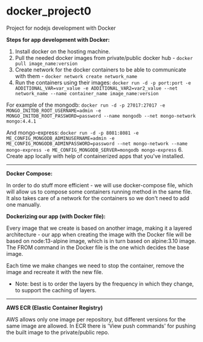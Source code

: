 # docker_project0
Project for nodejs development with Docker

**Steps for app development with Docker:**

1. Install docker on the hosting machine.
2. Pull the needed docker images from private/public docker hub - ```docker pull image_name:version```
3. Create network for the docker containers to be able to communicate with them - ```docker network create network_name```
4. Run the containers using their images: ```docker run -d -p port:port -e ADDITIONAL_VAR=var_value -e ADDITIONAL_VAR2=var2_value --net network_name --name container_name image_name:version```
  
  For example of the mongodb:
  ```docker run -d -p 27017:27017 -e MONGO_INITDB_ROOT_USERNAME=admin -e MONGO_INITDB_ROOT_PASSWORD=password --name mongodb --net mongo-network mongo:4.4.1```
  
  And mongo-express:
  ```docker run -d -p 8081:8081 -e ME_CONFIG_MONGODB_ADMINUSERNAME=admin -e ME_CONFIG_MONGODB_ADMINPASSWORD=password --net mongo-network --name mongo-express -e ME_CONFIG_MONGODB_SERVER=mongodb mongo-express```
6. Create app locally with help of containerized apps that you've installed.

---------------------------------------------------------------

**Docker Compose:**

In order to do stuff more efficient - we will use docker-compose file, which will allow us to compose some containers running method in the same file.
It also takes care of a network for the containers so we don't need to add one manually.

**Dockerizing our app (with Docker file):**

Every image that we create is based on another image, making it a layered architecture - our app when creating the image with the Docker file will be based on node:13-alpine image, which is in turn based on alpine:3.10 image. The FROM command in the Docker file is the one which decides the base image.

Each time we make changes we need to stop the container, remove the image and recreate it with the new file.

- Note: best is to order the layers by the frequency in which they change, to support the caching of layers.


--------------------------------------------------------

**AWS ECR (Elastic Container Registry)**

AWS allows only one image per repository, but different versions for the same image are allowed.
In ECR there is 'View push commands' for pushing the built image to the private/public repo.
